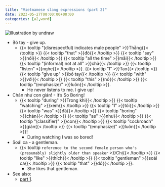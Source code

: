 ```yaml
---
title: "Vietnamese slang expressions (part 2)"
date: 2023-05-27T00:00:00+00:00
categories: [a2,word]
---
```


![illustration by undraw](/images/undraw/undraw_instruction_manual_cyae.png)

- Bó tay - give up.
    - {{< tooltip "(disrespectful) indicates male people" >}}Thằng{{< /tooltip >}}
      {{< tooltip "that" >}}đó{{< /tooltip >}}
      {{< tooltip "say" >}}nói{{< /tooltip >}}
      {{< tooltip "all the time" >}}mãi{{< /tooltip >}}
      {{< tooltip "(informal) not at all" >}}chả{{< /tooltip >}}
      {{< tooltip "listen" >}}nghe{{< /tooltip >}}.
      {{< tooltip "I" >}}Tao{{< /tooltip >}}
      {{< tooltip "give up" >}}bó tay{{< /tooltip >}}
      {{< tooltip "with" >}}với{{< /tooltip >}}
      {{< tooltip "this" >}}nó{{< /tooltip >}}
      {{< tooltip "(emphasize)" >}}luôn{{< /tooltip >}}.
        - He never listens to me. I give up!
- Chán như con gián! - It’s So Boring!
    - {{< tooltip "during" >}}Trong khi{{< /tooltip >}}
      {{< tooltip "watching" >}}xem{{< /tooltip >}}
      {{< tooltip "I" >}}tôi{{< /tooltip >}}
      {{< tooltip "was" >}}đã{{< /tooltip >}}
      {{< tooltip "boring" >}}chán{{< /tooltip >}}
      {{< tooltip "as" >}}như{{< /tooltip >}}
      {{< tooltip "(classifier)" >}}con{{< /tooltip >}}
      {{< tooltip "cockroach" >}}gián{{< /tooltip >}}
      {{< tooltip "(emphasize)" >}}luôn{{< /tooltip >}}!
        - During watching I was so bored!
- Soái ca - a gentleman.
    - {{< tooltip `
        reference to the second female person who's
        (presumably) slightly older than speaker
      ` >}}Chị{{< /tooltip >}}
      {{< tooltip "like" >}}thích{{< /tooltip >}}
      {{< tooltip "gentleman" >}}soái ca{{< /tooltip >}}
      {{< tooltip "that" >}}đó{{< /tooltip >}}.
        - She likes that gentleman.
- See also:
    - [part 1](/posts/32-slang-part-1/).
